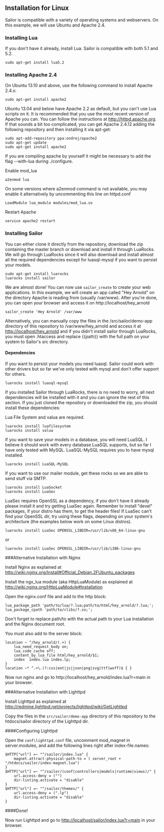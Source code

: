 ## Installation for Linux
Sailor is compatible with a variety of operating systems and webservers. On this example, we will use Ubuntu and Apache 2.4.

### Installing Lua

If you don't have it already, install Lua. Sailor is compatible with both 5.1 and 5.2.

    sudo apt-get install lua5.2

### Installing Apache 2.4

On Ubuntu 13.10 and above, use the following command to install Apache 2.4.x:

    sudo apt-get install apache2

Ubuntu 13.04 and below have Apache 2.2 as default, but you can't use Lua scripts on it. It is recommended that you use the most recent version of Apache you can. You can follow the instructions at http://httpd.apache.org. If that sounds a bit too complicated, you can get Apache 2.4.12 adding the following repository and then installing it via apt-get:

    sudo apt-add-repository ppa:ondrej/apache2
    sudo apt-get update
    sudo apt-get install apache2

If you are compiling apache by yourself it might be necessary to add the flag --with-lua during ./configure.

Enable mod_lua

    a2enmod lua

On some versions where a2enmod command is not available, you may enable it alternatively by uncommenting this line on httpd.conf

    LoadModule lua_module modules/mod_lua.so

Restart Apache

    service apache2 restart

### Installing Sailor
You can either clone it directly from the repository, download the zip containing the master branch or download and install it through LuaRocks. We will go through LuaRocks since it will also download and install almost all the required dependencies except for luasql-mysql if you want to persist your models.

    sudo apt-get install luarocks
    luarocks install sailor

We are almost done! You can now use `sailor_create` to create your web applications. In this example, we will create an app called "Hey Arnold" on the directory Apache is reading from (usually /var/www). After you're done, you can open your browser and access it on http://localhost/hey_arnold

    sailor_create 'Hey Arnold' /var/www

Alternatively, you can manually copy the files in the /src/sailor/demo-app directory of this repository to /var/www/hey_arnold and access it at <http://localhost/hey_arnold> and if you didn't install sailor through LuaRocks, you must open .htaccess and replace {{path}} with the full path on your system to Sailor's src directory.

#### Dependencies
If you want to persist your models you need luasql. Sailor could work with other drivers but so far we've only tested with mysql and don't offer support for others.

    luarocks install luasql-mysql

If you installed Sailor through LuaRocks, there is no need to worry, all next dependencies will be installed with it and you can ignore the rest of this section. If you just cloned the repository or downloaded the zip, you should install these dependencies:

Lua File System and valua are required.

    luarocks install luafilesystem
    luarocks install valua

If you want to save your models in a database, you will need LuaSQL. I believe it should work with every database LuaSQL supports, but so far I have only tested with MySQL. LuaSQL-MySQL requires you to have mysql installed.

    luarocks install LuaSQL-MySQL

If you want to use our mailer module, get these rocks so we are able to send stuff via SMTP.

    luarocks install LuaSocket
    luarocks install LuaSec

LuaSec requires OpenSSL as a dependency, if you don't have it already please install it and try getting LuaSec again. Remember to install "devel" packages, if your distro has them, to get the header files! If LuaSec can't find your OpenSSL dir, try using these flags, depending on your system's architecture (the examples below work on some Linux distros).

    luarocks install LuaSec OPENSSL_LIBDIR=/usr/lib/x86_64-linux-gnu
or

    luarocks install LuaSec OPENSSL_LIBDIR=/usr/lib/i386-linux-gnu

###Alternative Installation with Nginx

Install Nginx as explained at <http://wiki.nginx.org/Install#Official_Debian.2FUbuntu_packages>

Install the ngx_lua module (aka HttpLuaModule) as explained at <http://wiki.nginx.org/HttpLuaModule#Installation>

Open the nginx.conf file and add to the http block:

    lua_package_path 'path/to/lua/?.lua;path/to/html/hey_arnold/?.lua;';
    lua_package_cpath 'path/to/clibs/?.so;';

Don't forget to replace path/to with the actual path to your Lua installation and the Nginx document root.

You must also add to the server block:

    location ~ ^/hey_arnold/(.+) {
        lua_need_request_body on;
        lua_code_cache off;
        content_by_lua_file html/hey_arnold/$1;
        index  index.lua index.lp;
    }
    location ~* ^.+\.(?:css|eot|js|json|png|svg|ttf|woff)$ { }

Now run nginx and go to http://localhost/hey_arnold/index.lua?r=main in your browser.

###Alternative Installation with Lighttpd

Install Lighttpd as explained at <http://redmine.lighttpd.net/projects/lighttpd/wiki/GetLighttpd>

Copy the files in the `src/sailor/demo-app` directory of this repository to the htdocs/sailor directory of the Lighttpd dir.

####Configuring Lighttpd

Open the `conf\lighttpd.conf` file, uncomment mod_magnet in server.modules, and add the following lines right after index-file.names:

    $HTTP["url"] =~ "^/sailor/index.lua" {                    
        magnet.attract-physical-path-to = ( server_root + "/htdocs/sailor/index-magnet.lua")
    }
    $HTTP["url"] =~ "^/sailor/(conf|controllers|models|runtime|views)/" {                
        url.access-deny = ("")
        dir-listing.activate = "disable" 
    }
    $HTTP["url"] =~ "^/sailor/themes/" {                
        url.access-deny = (".lp")
        dir-listing.activate = "disable" 
    }
    
####Done!

Now run Lighttpd and go to <http://localhost/sailor/index.lua?r=main> in your browser.